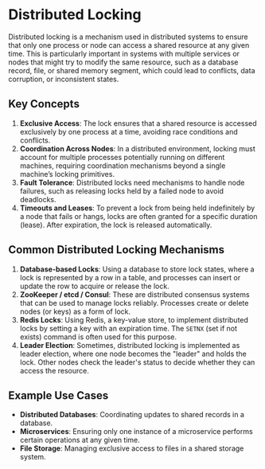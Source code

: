 
# Distributed Locking

Distributed locking is a mechanism used in distributed systems to ensure that only one process or node can access a shared resource at any given time. This is particularly important in systems with multiple services or nodes that might try to modify the same resource, such as a database record, file, or shared memory segment, which could lead to conflicts, data corruption, or inconsistent states.

## Key Concepts

1. **Exclusive Access**: The lock ensures that a shared resource is accessed exclusively by one process at a time, avoiding race conditions and conflicts.
2. **Coordination Across Nodes**: In a distributed environment, locking must account for multiple processes potentially running on different machines, requiring coordination mechanisms beyond a single machine’s locking primitives.
3. **Fault Tolerance**: Distributed locks need mechanisms to handle node failures, such as releasing locks held by a failed node to avoid deadlocks.
4. **Timeouts and Leases**: To prevent a lock from being held indefinitely by a node that fails or hangs, locks are often granted for a specific duration (lease). After expiration, the lock is released automatically.

## Common Distributed Locking Mechanisms

1. **Database-based Locks**: Using a database to store lock states, where a lock is represented by a row in a table, and processes can insert or update the row to acquire or release the lock.
2. **ZooKeeper / etcd / Consul**: These are distributed consensus systems that can be used to manage locks reliably. Processes create or delete nodes (or keys) as a form of lock.
3. **Redis Locks**: Using Redis, a key-value store, to implement distributed locks by setting a key with an expiration time. The `SETNX` (set if not exists) command is often used for this purpose.
4. **Leader Election**: Sometimes, distributed locking is implemented as leader election, where one node becomes the "leader" and holds the lock. Other nodes check the leader's status to decide whether they can access the resource.

## Example Use Cases

- **Distributed Databases**: Coordinating updates to shared records in a database.
- **Microservices**: Ensuring only one instance of a microservice performs certain operations at any given time.
- **File Storage**: Managing exclusive access to files in a shared storage system.
